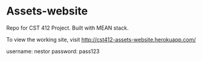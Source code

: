 # Assets-website

 Repo for CST 412 Project. Built with MEAN stack.

To view the working site, visit http://cst412-assets-website.herokuapp.com/

username: nestor
password: pass123
